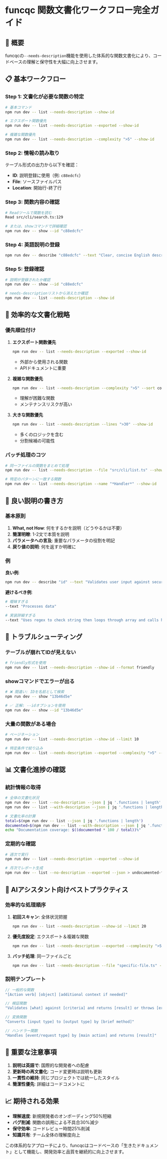 # funcqc 関数文書化ワークフロー完全ガイド

## 🎯 概要

funcqcの`--needs-description`機能を使用した体系的な関数文書化により、コードベースの理解と保守性を大幅に向上させます。

## 📋 基本ワークフロー

### Step 1: 文書化が必要な関数の特定

```bash
# 基本コマンド
npm run dev -- list --needs-description --show-id

# エクスポート関数優先
npm run dev -- list --needs-description --exported --show-id

# 複雑な関数優先
npm run dev -- list --needs-description --complexity ">5" --show-id
```

### Step 2: 情報の読み取り

テーブル形式の出力から以下を確認：
- **ID**: 説明登録に使用（例: `c88edcfc`）
- **File**: ソースファイルパス
- **Location**: 開始行-終了行

### Step 3: 関数内容の確認

```bash
# Readツールで関数を読む
Read src/cli/search.ts:129

# または、showコマンドで詳細確認
npm run dev -- show --id "c88edcfc"
```

### Step 4: 英語説明の登録

```bash
npm run dev -- describe "c88edcfc" --text "Clear, concise English description of what the function does"
```

### Step 5: 登録確認

```bash
# 説明が登録されたか確認
npm run dev -- show --id "c88edcfc"

# needs-descriptionリストから消えたか確認
npm run dev -- list --needs-description --show-id
```

## 🚀 効率的な文書化戦略

### 優先順位付け

1. **エクスポート関数優先**
   ```bash
   npm run dev -- list --needs-description --exported --show-id
   ```
   - 外部から使用される関数
   - APIドキュメントに重要

2. **複雑な関数優先**
   ```bash
   npm run dev -- list --needs-description --complexity ">5" --sort complexity:desc --show-id
   ```
   - 理解が困難な関数
   - メンテナンスリスクが高い

3. **大きな関数優先**
   ```bash
   npm run dev -- list --needs-description --lines ">30" --show-id
   ```
   - 多くのロジックを含む
   - 分割候補の可能性

### バッチ処理のコツ

```bash
# 同一ファイルの関数をまとめて処理
npm run dev -- list --needs-description --file "src/cli/list.ts" --show-id

# 特定のパターンに一致する関数
npm run dev -- list --needs-description --name "*Handler*" --show-id
```

## 📝 良い説明の書き方

### 基本原則

1. **What, not How**: 何をするかを説明（どうやるかは不要）
2. **簡潔明瞭**: 1-2文で本質を説明
3. **パラメータへの言及**: 重要なパラメータの役割を明記
4. **戻り値の説明**: 何を返すか明確に

### 例

**良い例**:
```bash
npm run dev -- describe "id" --text "Validates user input against security rules and returns sanitized data or throws ValidationError on failure"
```

**避けるべき例**:
```bash
# 曖昧すぎる
--text "Processes data"

# 実装詳細すぎる
--text "Uses regex to check string then loops through array and calls helper function"
```

## 🔧 トラブルシューティング

### テーブルが崩れてIDが見えない

```bash
# friendly形式を使用
npm run dev -- list --needs-description --show-id --format friendly
```

### showコマンドでエラーが出る

```bash
# ❌ 間違い: IDを名前として検索
npm run dev -- show "13b46d5e"

# ✅ 正解: --idオプションを使用
npm run dev -- show --id "13b46d5e"
```

### 大量の関数がある場合

```bash
# ページネーション
npm run dev -- list --needs-description --show-id --limit 10

# 特定条件で絞り込み
npm run dev -- list --needs-description --exported --complexity ">5" --show-id
```

## 📊 文書化進捗の確認

### 統計情報の取得

```bash
# 全体の文書化状況
npm run dev -- list --no-description --json | jq '.functions | length'
npm run dev -- list --with-description --json | jq '.functions | length'

# 文書化率の計算
total=$(npm run dev -- list --json | jq '.functions | length')
documented=$(npm run dev -- list --with-description --json | jq '.functions | length')
echo "Documentation coverage: $((documented * 100 / total))%"
```

### 定期的な確認

```bash
# 週次で実行
npm run dev -- list --needs-description --exported --show-id

# 月次でレポート生成
npm run dev -- list --no-description --exported --json > undocumented-functions.json
```

## 🎨 AIアシスタント向けベストプラクティス

### 効率的な処理順序

1. **初回スキャン**: 全体状況把握
   ```bash
   npm run dev -- list --needs-description --show-id --limit 20
   ```

2. **優先度設定**: エクスポート＆複雑な関数
   ```bash
   npm run dev -- list --needs-description --exported --complexity ">5" --show-id
   ```

3. **バッチ処理**: 同一ファイルごと
   ```bash
   npm run dev -- list --needs-description --file "specific-file.ts" --show-id
   ```

### 説明テンプレート

```typescript
// 一般的な関数
"[Action verb] [object] [additional context if needed]"

// 検証関数
"Validates [what] against [criteria] and returns [result] or throws [error]"

// 変換関数
"Converts [input type] to [output type] by [brief method]"

// ハンドラー関数
"Handles [event/request type] by [main action] and returns [result]"
```

## 🚨 重要な注意事項

1. **説明は英語で**: 国際的な開発者への配慮
2. **更新時の再文書化**: コード変更時は説明も更新
3. **一貫性の維持**: 同じプロジェクトでは統一したスタイル
4. **簡潔性優先**: 詳細はコードコメントに

## 📈 期待される効果

- **理解速度**: 新規開発者のオンボーディング50%短縮
- **バグ削減**: 関数の誤用による不具合30%減少
- **保守効率**: コードレビュー時間25%削減
- **知識共有**: チーム全体の理解度向上

この体系的なアプローチにより、funcqcはコードベースの「生きたドキュメント」として機能し、開発効率と品質を継続的に向上させます。